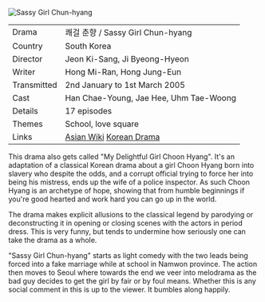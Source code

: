 ![Sassy Girl Chun-hyang](choon_hyang.jpg)

| | |
|-|-|
Drama|&#53132;&#44152; &#52632;&#54693; / Sassy Girl Chun-hyang
Country|South Korea
Director|Jeon Ki-Sang, Ji Byeong-Hyeon
Writer|Hong Mi-Ran, Hong Jung-Eun
Transmitted|2nd January to 1st March 2005
Cast|Han Chae-Young, Jae Hee, Uhm Tae-Woong
Details|17 episodes
Themes|School, love square
Links|[Asian Wiki](http://asianwiki.com/Sassy_Girl_Chun-hyang) [Korean Drama](https://www.koreandrama.org/delightful-girl-choon-hyang/)

This drama also gets called "My Delightful Girl Choon Hyang".  It's an
adaptation of a classical Korean drama about a girl Choon Hyang born
into slavery who despite the odds, and a corrupt official trying to
force her into being his mistress, ends up the wife of a police
inspector.  As such Choon Hyang is an archetype of hope, showing that
from humble beginnings if you're good hearted and work hard you can
go up in the world.

The drama makes explicit allusions to the classical legend by parodying
or deconstructing it in opening or closing scenes with the actors in period dress.
This is very funny, but tends to undermine how seriously one can take the
drama as a whole.

"Sassy Girl Chun-hyang" starts as light comedy with the two leads being forced
into a fake marriage while at school in Namwon province.  The action then moves to
Seoul where towards the end we veer into melodrama as the bad guy
decides to get the girl by fair or by foul means. Whether this is
any social comment in this is up to the viewer. It bumbles along happily.
